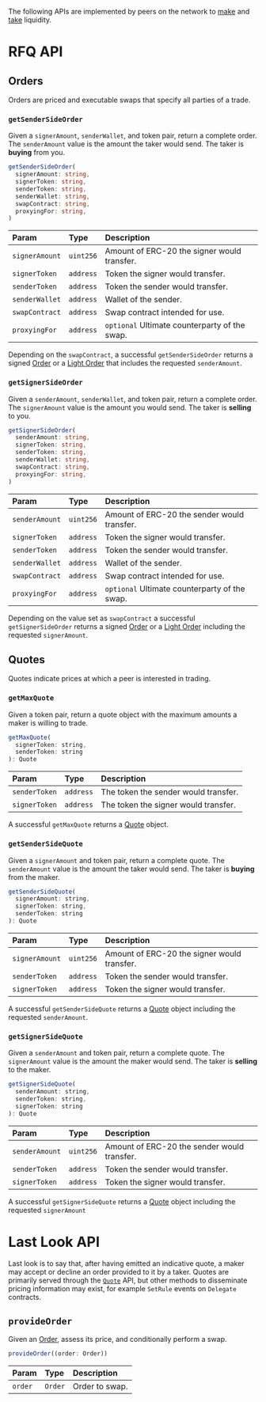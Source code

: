 The following APIs are implemented by peers on the network to [make](../make-liquidity/run-a-server.md) and [take](../take-liquidity/request-quotes.md) liquidity.

# RFQ API

## Orders

Orders are priced and executable swaps that specify all parties of a trade.

### `getSenderSideOrder`

Given a `signerAmount`, `senderWallet`, and token pair, return a complete order. The `senderAmount` value is the amount the taker would send. The taker is **buying** from you.

```TypeScript
getSenderSideOrder(
  signerAmount: string,
  signerToken: string,
  senderToken: string,
  senderWallet: string,
  swapContract: string,
  proxyingFor: string,
)
```

| Param          | Type      | Description                                   |
| :------------- | :-------- | :-------------------------------------------- |
| `signerAmount` | `uint256` | Amount of ERC-20 the signer would transfer.   |
| `signerToken`  | `address` | Token the signer would transfer.              |
| `senderToken`  | `address` | Token the sender would transfer.              |
| `senderWallet` | `address` | Wallet of the sender.                         |
| `swapContract` | `address` | Swap contract intended for use.               |
| `proxyingFor`  | `address` | `optional` Ultimate counterparty of the swap. |

Depending on the `swapContract`, a successful `getSenderSideOrder` returns a signed [Order](./types-and-formats.md#orders) or a [Light Order](./types-and-formats.md#light-orders) that includes the requested `senderAmount`.

### `getSignerSideOrder`

Given a `senderAmount`, `senderWallet`, and token pair, return a complete order. The `signerAmount` value is the amount you would send. The taker is **selling** to you.

```TypeScript
getSignerSideOrder(
  senderAmount: string,
  signerToken: string,
  senderToken: string,
  senderWallet: string,
  swapContract: string,
  proxyingFor: string,
)
```

| Param          | Type      | Description                                   |
| :------------- | :-------- | :-------------------------------------------- |
| `senderAmount` | `uint256` | Amount of ERC-20 the sender would transfer.   |
| `signerToken`  | `address` | Token the signer would transfer.              |
| `senderToken`  | `address` | Token the sender would transfer.              |
| `senderWallet` | `address` | Wallet of the sender.                         |
| `swapContract` | `address` | Swap contract intended for use.               |
| `proxyingFor`  | `address` | `optional` Ultimate counterparty of the swap. |

Depending on the value set as `swapContract` a successful `getSignerSideOrder` returns a signed [Order](./types-and-formats.md#orders) or a [Light Order](./types-and-formats.md#light-orders) including the requested `signerAmount`.

## Quotes

Quotes indicate prices at which a peer is interested in trading.

### `getMaxQuote`

Given a token pair, return a quote object with the maximum amounts a maker is willing to trade.

```javascript
getMaxQuote(
  signerToken: string,
  senderToken: string
): Quote
```

| Param         | Type      | Description                          |
| :------------ | :-------- | :----------------------------------- |
| `senderToken` | `address` | The token the sender would transfer. |
| `signerToken` | `address` | The token the signer would transfer. |

A successful `getMaxQuote` returns a [Quote](./types-and-formats.md#quotes) object.

### `getSenderSideQuote`

Given a `signerAmount` and token pair, return a complete quote. The `senderAmount` value is the amount the taker would send. The taker is **buying** from the maker.

```javascript
getSenderSideQuote(
  signerAmount: string,
  signerToken: string,
  senderToken: string
): Quote
```

| Param          | Type      | Description                                 |
| :------------- | :-------- | :------------------------------------------ |
| `signerAmount` | `uint256` | Amount of ERC-20 the signer would transfer. |
| `senderToken`  | `address` | Token the sender would transfer.            |
| `signerToken`  | `address` | Token the signer would transfer.            |

A successful `getSenderSideQuote` returns a [Quote](./types-and-formats.md#quotes) object including the requested `senderAmount`.

### `getSignerSideQuote`

Given a `senderAmount` and token pair, return a complete quote. The `signerAmount` value is the amount the maker would send. The taker is **selling** to the maker.

```javascript
getSignerSideQuote(
  senderAmount: string,
  senderToken: string,
  signerToken: string
): Quote
```

| Param          | Type      | Description                                 |
| :------------- | :-------- | :------------------------------------------ |
| `senderAmount` | `uint256` | Amount of ERC-20 the sender would transfer. |
| `senderToken`  | `address` | Token the sender would transfer.            |
| `signerToken`  | `address` | Token the signer would transfer.            |

A successful `getSignerSideQuote` returns a [Quote](./types-and-formats.md#quotes) object including the requested `signerAmount`

# Last Look API

Last look is to say that, after having emitted an indicative quote, a maker may accept or decline an order provided to it by a taker. Quotes are primarily served through the [`Quote`](#quotes) API, but other methods to disseminate pricing information may exist, for example `SetRule` events on `Delegate` contracts.

## `provideOrder`

Given an [Order](./types-and-formats.md#orders), assess its price, and conditionally perform a swap.

```javascript
provideOrder((order: Order))
```

| Param   | Type    | Description    |
| :------ | :------ | :------------- |
| `order` | `Order` | Order to swap. |
